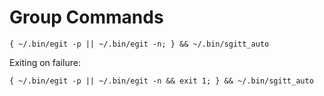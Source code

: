 # Group Commands

```
{ ~/.bin/egit -p || ~/.bin/egit -n; } && ~/.bin/sgitt_auto
```

Exiting on failure:

```
{ ~/.bin/egit -p || ~/.bin/egit -n && exit 1; } && ~/.bin/sgitt_auto
```
